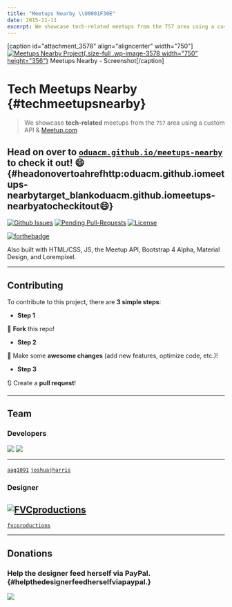 ```yaml
---
title: "Meetups Nearby \\U0001F30E"
date: 2015-11-11
excerpt: We showcase tech-related meetups from the 757 area using a custom API & Meetup.com
---
```


\[caption id="attachment\_3578" align="aligncenter"
width="750"\][![Meetups Nearby
Project](https://fvcproductions.files.wordpress.com/2015/12/screenshot.png){.size-full
.wp-image-3578 width="750"
height="356"}](https://fvcproductions.files.wordpress.com/2015/12/screenshot.png)
Meetups Nearby - Screenshot\[/caption\]

Tech Meetups Nearby {#techmeetupsnearby}
===================

> We showcase **tech-related** meetups from the `757` area using a
> custom API & [Meetup.com](https://meetup.com)

Head on over to [`oduacm.github.io/meetups-nearby`](https://oduacm.github.io/meetups-nearby) to check it out! :smile: {#headonovertoahrefhttp:oduacm.github.iomeetups-nearbytarget_blankoduacm.github.iomeetups-nearbyatocheckitout:smile:}
--------------------

[![Github
Issues](https://githubbadges.herokuapp.com/oduacm/meetups-nearby/issues.svg?style=flat-square)](https://github.com/oduacm/meetups-nearby/issues)
[![Pending
Pull-Requests](https://githubbadges.herokuapp.com/oduacm/meetups-nearby/pulls.svg?style=flat-square)](https://github.com/oduacm/meetups-nearby/pulls)
[![License](https://img.shields.io/:license-mit-blue.svg?style=flat-square)](https://badges.mit-license.org)

[![forthebadge](https://forthebadge.com/images/badges/built-with-swag.svg)](https://forthebadge.com)

Also built with HTML/CSS, JS, the Meetup API, Bootstrap 4 Alpha,
Material Design, and Lorempixel.

------------------------------------------------------------------------

Contributing
------------

To contribute to this project, there are **3 simple steps**:

-   **Step 1**

🍴 **Fork** this repo!

-   **Step 2**

🔨 Make some **awesome changes** (add new features, optimize code, etc.)!

-   **Step 3**

🔃 Create a **pull request**!

------------------------------------------------------------------------

Team
----

### Developers

  ![](https://avatars2.githubusercontent.com/u/2312094?v=3&s=460)   ![](https://avatars2.githubusercontent.com/u/10967744?v=3&s=460)
  ----------------------------------------------------------------- ------------------------------------------------------------------
  [`aag1091`](https://github.com/aag1091)                            [`joshuajharris`](https://github.com/joshuajharris)

### Designer

  [![FVCproductions](https://avatars1.githubusercontent.com/u/4284691?v=3&s=200)](https://fvcproductions.com)
  ------------
  [`fvcproductions`](https://github.com/fvcproductions)

------------------------------------------------------------------------

Donations
---------

### Help the designer feed herself via PayPal. {#helpthedesignerfeedherselfviapaypal.}

[![](https://raw.github.com/xioTechnologies/PayPal-Button/master/PayPal%20Button.png)](https://paypal.me/fvcproductions)
